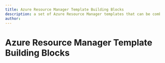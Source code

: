 ```yaml
---
title: Azure Resource Manager Template Building Blocks
description: a set of Azure Resource Manager templates that can be combined to deploy complex cloud architectures
author:
---
```


# Azure Resource Manager Template Building Blocks


